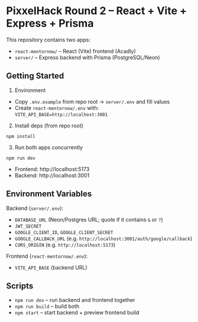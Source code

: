 # PixxelHack Round 2 – React + Vite + Express + Prisma

This repository contains two apps:

- `react-mentornow/` – React (Vite) frontend (Acadly)
- `server/` – Express backend with Prisma (PostgreSQL/Neon)

## Getting Started

1) Environment
- Copy `.env.example` from repo root → `server/.env` and fill values
- Create `react-mentornow/.env` with: `VITE_API_BASE=http://localhost:3001`

2) Install deps (from repo root)
```
npm install
```

3) Run both apps concurrently
```
npm run dev
```
- Frontend: http://localhost:5173
- Backend: http://localhost:3001

## Environment Variables

Backend (`server/.env`):
- `DATABASE_URL` (Neon/Postgres URL; quote if it contains `&` or `?`)
- `JWT_SECRET`
- `GOOGLE_CLIENT_ID`, `GOOGLE_CLIENT_SECRET`
- `GOOGLE_CALLBACK_URL` (e.g. `http://localhost:3001/auth/google/callback`)
- `CORS_ORIGIN` (e.g. `http://localhost:5173`)

Frontend (`react-mentornow/.env`):
- `VITE_API_BASE` (backend URL)

## Scripts
- `npm run dev` – run backend and frontend together
- `npm run build` – build both
- `npm start` – start backend + preview frontend build
